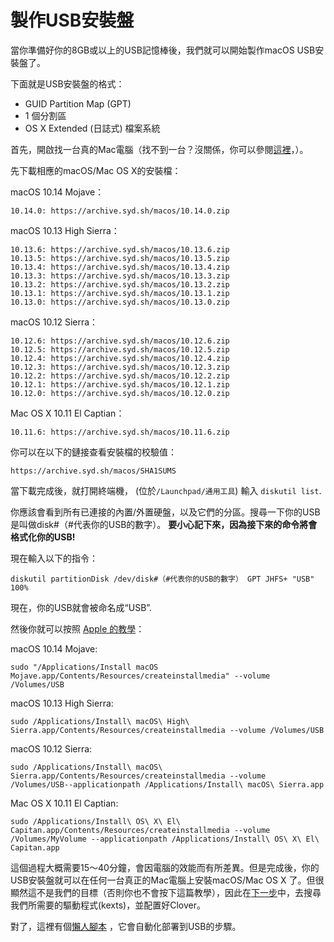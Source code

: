 # 製作USB安裝盤

當你準備好你的8GB或以上的USB記憶棒後，我們就可以開始製作macOS USB安裝盤了。

下面就是USB安裝盤的格式：

* GUID Partition Map (GPT)
* 1 個分割區
* OS X Extended \(日誌式\) 檔案系統

首先，開啟找一台真的Mac電腦（找不到一台？沒關係，你可以參閱[這裡](extra\vmwaremac.md)，）。

先下載相應的macOS/Mac OS X的安裝檔：

macOS 10.14 Mojave：
```text
10.14.0: https://archive.syd.sh/macos/10.14.0.zip
```

macOS 10.13 High Sierra：
```text
10.13.6: https://archive.syd.sh/macos/10.13.6.zip
10.13.5: https://archive.syd.sh/macos/10.13.5.zip
10.13.4: https://archive.syd.sh/macos/10.13.4.zip
10.13.3: https://archive.syd.sh/macos/10.13.3.zip
10.13.2: https://archive.syd.sh/macos/10.13.2.zip
10.13.1: https://archive.syd.sh/macos/10.13.1.zip
10.13.0: https://archive.syd.sh/macos/10.13.0.zip
```

macOS 10.12 Sierra：
```text
10.12.6: https://archive.syd.sh/macos/10.12.6.zip
10.12.5: https://archive.syd.sh/macos/10.12.5.zip
10.12.4: https://archive.syd.sh/macos/10.12.4.zip
10.12.3: https://archive.syd.sh/macos/10.12.3.zip
10.12.2: https://archive.syd.sh/macos/10.12.2.zip
10.12.1: https://archive.syd.sh/macos/10.12.1.zip
10.12.0: https://archive.syd.sh/macos/10.12.0.zip
```

Mac OS X 10.11 El Captian：
```text
10.11.6: https://archive.syd.sh/macos/10.11.6.zip
```
你可以在以下的鏈接查看安裝檔的校驗值：
```text
https://archive.syd.sh/macos/SHA1SUMS
```

當下載完成後，就打開終端機， \(位於`/Launchpad/通用工具`\) 輸入 `diskutil list`.

你應該會看到所有已連接的內置/外置硬盤，以及它們的分區。搜尋一下你的USB是叫做disk#（#代表你的USB的數字）。 **要小心記下來，因為接下來的命令將會格式化你的USB!**

現在輸入以下的指令：

```text
diskutil partitionDisk /dev/disk#（#代表你的USB的數字） GPT JHFS+ "USB" 100%
```

現在，你的USB就會被命名成“USB”.

然後你就可以按照 [Apple 的教學](https://support.apple.com/zh-hk/HT201372)：

macOS 10.14 Mojave:
```text
sudo "/Applications/Install macOS Mojave.app/Contents/Resources/createinstallmedia" --volume /Volumes/USB
```

macOS 10.13 High Sierra:
```text
sudo /Applications/Install\ macOS\ High\ Sierra.app/Contents/Resources/createinstallmedia --volume /Volumes/USB
```

macOS 10.12 Sierra:
```text
sudo /Applications/Install\ macOS\ Sierra.app/Contents/Resources/createinstallmedia --volume /Volumes/USB--applicationpath /Applications/Install\ macOS\ Sierra.app
```

Mac OS X 10.11 El Captian:
```text
sudo /Applications/Install\ OS\ X\ El\ Capitan.app/Contents/Resources/createinstallmedia --volume /Volumes/MyVolume --applicationpath /Applications/Install\ OS\ X\ El\ Capitan.app
```

這個過程大概需要15～40分鐘，會因電腦的效能而有所差異。但是完成後，你的USB安裝盤就可以在任何一台真正的Mac電腦上安裝macOS/Mac OS X 了。但很顯然這不是我們的目標（否則你也不會按下這篇教學），因此在[下一步](gathering-kexts.md)中，去搜尋我們所需要的驅動程式(kexts)，並配置好Clover。

對了，這裡有個[懶人腳本](https://github.com/corpnewt/USB-Installer-Creator) ，它會自動化部署到USB的步驟。

